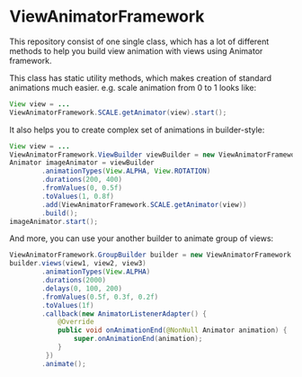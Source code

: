 # ViewAnimatorFramework
This repository consist of one single class, which has a lot of different methods to help you build view animation with views using Animator framework.

This class has static utility methods, which makes creation of standard animations much easier. e.g. scale animation from 0 to 1 looks like:
```java
View view = ...
ViewAnimatorFramework.SCALE.getAnimator(view).start();
```

It also helps you to create complex set of animations in builder-style:
```java
View view = ...
ViewAnimatorFramework.ViewBuilder viewBuilder = new ViewAnimatorFramework.ViewBuilder(view);
Animator imageAnimator = viewBuilder
        .animationTypes(View.ALPHA, View.ROTATION)
        .durations(200, 400)
        .fromValues(0, 0.5f)
        .toValues(1, 0.8f)
        .add(ViewAnimatorFramework.SCALE.getAnimator(view))
        .build();
imageAnimator.start();
```

And more, you can use your another builder to animate group of views:
```java
ViewAnimatorFramework.GroupBuilder builder = new ViewAnimatorFramework.GroupBuilder();
builder.views(view1, view2, view3)
        .animationTypes(View.ALPHA)
        .durations(2000)
        .delays(0, 100, 200)
        .fromValues(0.5f, 0.3f, 0.2f)
        .toValues(1f)
        .callback(new AnimatorListenerAdapter() {
            @Override
            public void onAnimationEnd(@NonNull Animator animation) {
                super.onAnimationEnd(animation);
            }
         })
        .animate();
```
